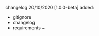  changelog
20/10/2020 [1.0.0-beta]
added:
- gitignore
- changelog
- requirements
~                            
